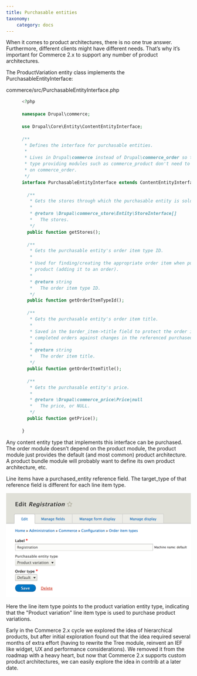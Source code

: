 ```yaml
---
title: Purchasable entities
taxonomy:
    category: docs
---
```


When it comes to product architectures, there is no one true answer.
Furthermore, different clients might have different needs. That’s why
it’s important for Commerce 2.x to support any number of product
architectures.

The ProductVariation entity class implements the PurchasableEntityInterface:

commerce/src/PurchasableEntityInterface.php

```php
      <?php
      
      namespace Drupal\commerce;
      
      use Drupal\Core\Entity\ContentEntityInterface;
      
      /**
       * Defines the interface for purchasable entities.
       *
       * Lives in Drupal\commerce instead of Drupal\commerce_order so that entity
       * type providing modules such as commerce_product don't need to depend
       * on commerce_order.
       */
      interface PurchasableEntityInterface extends ContentEntityInterface {
      
        /**
         * Gets the stores through which the purchasable entity is sold.
         *
         * @return \Drupal\commerce_store\Entity\StoreInterface[]
         *   The stores.
         */
        public function getStores();
      
        /**
         * Gets the purchasable entity's order item type ID.
         *
         * Used for finding/creating the appropriate order item when purchasing a
         * product (adding it to an order).
         *
         * @return string
         *   The order item type ID.
         */
        public function getOrderItemTypeId();
      
        /**
         * Gets the purchasable entity's order item title.
         *
         * Saved in the $order_item->title field to protect the order items of
         * completed orders against changes in the referenced purchased entity.
         *
         * @return string
         *   The order item title.
         */
        public function getOrderItemTitle();
      
        /**
         * Gets the purchasable entity's price.
         *
         * @return \Drupal\commerce_price\Price|null
         *   The price, or NULL.
         */
        public function getPrice();
      
      }
```

Any content entity type that implements this interface can be purchased.
The order module doesn’t depend on the product module, the product
module just provides the default (and most common) product architecture.
A product bundle module will probably want to define its own product
architecture, etc.

Line items have a purchased_entity reference field. The target\_type of
that reference field is different for each line item type.

![Order item type edit page](../images/order_item_type_edit.png)

Here the line item type points to the product variation entity type,
indicating that the "Product variation" line item type is used to
purchase product variations.

Early in the Commerce 2.x cycle we explored the idea of hierarchical
products, but after initial exploration found out that the idea required
several months of extra effort (having to rewrite the Tree module,
reinvent an IEF like widget, UX and performance considerations). We
removed it from the roadmap with a heavy heart, but now that Commerce
2.x supports custom product architectures, we can easily explore the
idea in contrib at a later date.
